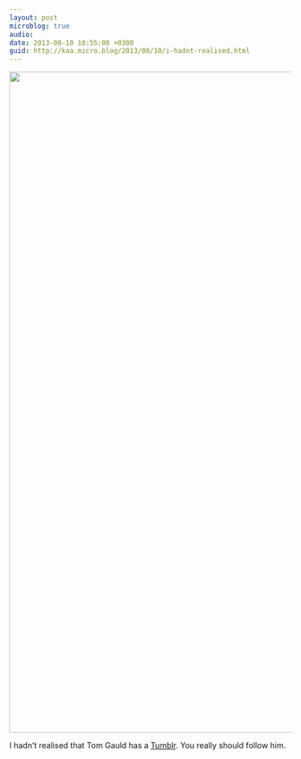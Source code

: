 ```yaml
---
layout: post
microblog: true
audio: 
date: 2013-08-10 10:55:00 +0300
guid: http://kaa.micro.blog/2013/08/10/i-hadnt-realised.html
---
```

<img src="http://www.kaa.bz/uploads/2018/32e6df487f.jpg" alt="" width="800" height="1179" class="alignnone size-full wp-image-571" /><p>I hadn’t realised that Tom Gauld has a <a href="http://myjetpack.tumblr.com">Tumblr</a>. You really should follow him.</p>
